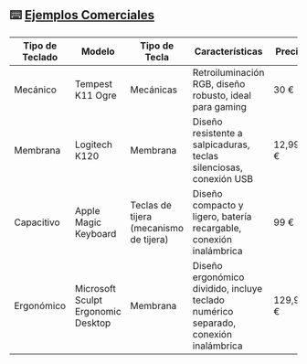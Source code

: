 ## ⌨️ [Ejemplos Comerciales](README.md)

| Tipo de Teclado | Modelo | Tipo de Tecla | Características | Precio |
|-----------------|--------|--------------|-----------------|--------|
| Mecánico | Tempest K11 Ogre | Mecánicas | Retroiluminación RGB, diseño robusto, ideal para gaming | 30 € |
| Membrana | Logitech K120 | Membrana | Diseño resistente a salpicaduras, teclas silenciosas, conexión USB | 12,99 € |
| Capacitivo | Apple Magic Keyboard | Teclas de tijera (mecanismo de tijera) | Diseño compacto y ligero, batería recargable, conexión inalámbrica | 99 € |
| Ergonómico | Microsoft Sculpt Ergonomic Desktop | Membrana | Diseño ergonómico dividido, incluye teclado numérico separado, conexión inalámbrica | 129,99 € |
